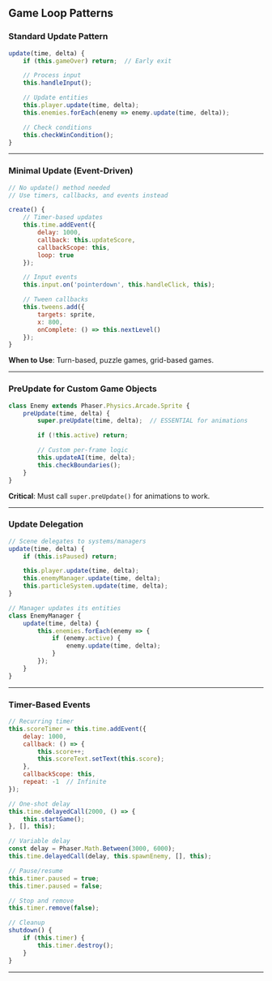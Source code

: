 ## Game Loop Patterns

### Standard Update Pattern

```javascript
update(time, delta) {
    if (this.gameOver) return;  // Early exit

    // Process input
    this.handleInput();

    // Update entities
    this.player.update(time, delta);
    this.enemies.forEach(enemy => enemy.update(time, delta));

    // Check conditions
    this.checkWinCondition();
}
```

---

### Minimal Update (Event-Driven)

```javascript
// No update() method needed
// Use timers, callbacks, and events instead

create() {
    // Timer-based updates
    this.time.addEvent({
        delay: 1000,
        callback: this.updateScore,
        callbackScope: this,
        loop: true
    });

    // Input events
    this.input.on('pointerdown', this.handleClick, this);

    // Tween callbacks
    this.tweens.add({
        targets: sprite,
        x: 800,
        onComplete: () => this.nextLevel()
    });
}
```

**When to Use**: Turn-based, puzzle games, grid-based games.

---

### PreUpdate for Custom Game Objects

```javascript
class Enemy extends Phaser.Physics.Arcade.Sprite {
    preUpdate(time, delta) {
        super.preUpdate(time, delta);  // ESSENTIAL for animations

        if (!this.active) return;

        // Custom per-frame logic
        this.updateAI(time, delta);
        this.checkBoundaries();
    }
}
```

**Critical**: Must call `super.preUpdate()` for animations to work.

---

### Update Delegation

```javascript
// Scene delegates to systems/managers
update(time, delta) {
    if (this.isPaused) return;

    this.player.update(time, delta);
    this.enemyManager.update(time, delta);
    this.particleSystem.update(time, delta);
}

// Manager updates its entities
class EnemyManager {
    update(time, delta) {
        this.enemies.forEach(enemy => {
            if (enemy.active) {
                enemy.update(time, delta);
            }
        });
    }
}
```

---

### Timer-Based Events

```javascript
// Recurring timer
this.scoreTimer = this.time.addEvent({
    delay: 1000,
    callback: () => {
        this.score++;
        this.scoreText.setText(this.score);
    },
    callbackScope: this,
    repeat: -1  // Infinite
});

// One-shot delay
this.time.delayedCall(2000, () => {
    this.startGame();
}, [], this);

// Variable delay
const delay = Phaser.Math.Between(3000, 6000);
this.time.delayedCall(delay, this.spawnEnemy, [], this);

// Pause/resume
this.timer.paused = true;
this.timer.paused = false;

// Stop and remove
this.timer.remove(false);

// Cleanup
shutdown() {
    if (this.timer) {
        this.timer.destroy();
    }
}
```

---

